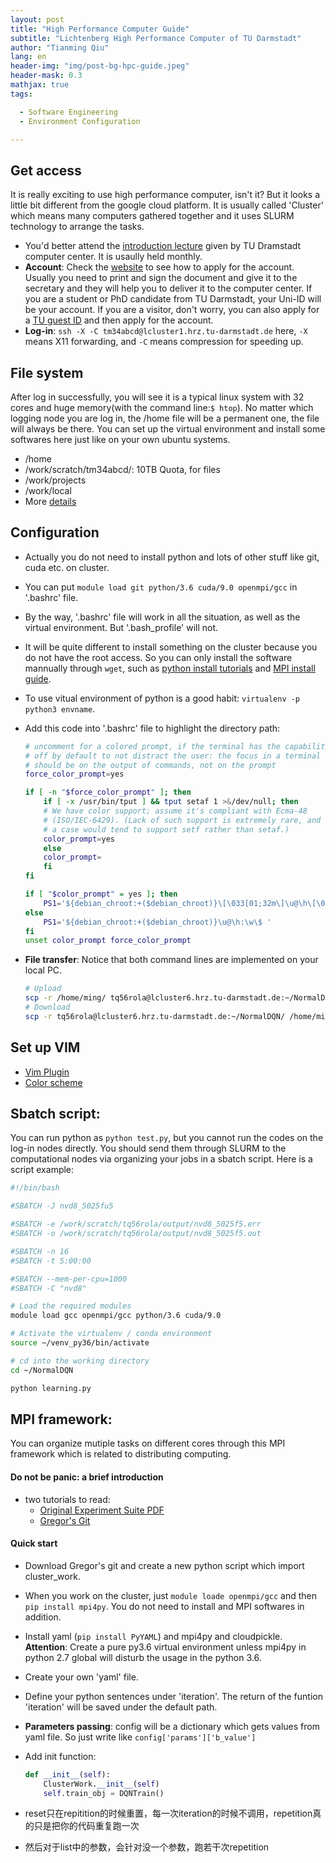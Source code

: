 ```yaml
---
layout: post
title: "High Performance Computer Guide"
subtitle: "Lichtenberg High Performance Computer of TU Darmstadt"
author: "Tianming Qiu"
lang: en
header-img: "img/post-bg-hpc-guide.jpeg"
header-mask: 0.3
mathjax: true
tags:

  - Software Engineering
  - Environment Configuration

---
```

## Get access
It is really exciting to use high performance computer, isn't it? But it looks a little bit different from the google cloud platform. It is usually called 'Cluster' which means many computers gathered together and it uses SLURM technology to arrange the tasks.
- You'd better attend the [introduction lecture](https://www.hhlr.tu-darmstadt.de/hhlr/startseite_news_details_hhlr_58432.en.jsp) given by TU Dramstadt computer center. It is usaully held monthly.
- **Account**: Check the [website](https://www.hhlr.tu-darmstadt.de/hhlr/zugang/nutzungsantrag/nutzungsrantrag.en.jsp) to see how to apply for the account. Usually you need to print and sign the document and give it to the secretary and they will help you to deliver it to the computer center. If you are a student or PhD candidate from TU Darmstadt, your Uni-ID will be your account. If you are a visitor, don't worry, you can also apply for a [TU guest ID](https://www.hrz.tu-darmstadt.de/id/tuid/index.en.jsp) and then apply for the account. 
- **Log-in**: `ssh -X -C tm34abcd@lcluster1.hrz.tu-darmstadt.de` here, `-X` means X11 forwarding, and `-C` means compression for speeding up.

## File system
After log in successfully, you will see it is a typical linux system with 32 cores and huge memory(with the command line:`$ htop`). No matter which logging node you are log in, the /home file will be a permanent one, the file will always be there. You can set up the virtual environment and install some softwares here just like on your own ubuntu systems. 
- /home
- /work/scratch/tm34abcd/: 10TB Quota, for files
- /work/projects
- /work/local
- More [details](https://www.hhlr.tu-darmstadt.de/hhlr/arbeit_auf_dem_cluster/dateisysteme_lichtenbergrechner_2/index.en.jsp)

## Configuration
- Actually you do not need to install python and lots of other stuff like git, cuda etc. on cluster.
- You can put `module load git python/3.6 cuda/9.0 openmpi/gcc` in '.bashrc' file.
- By the way, '.bashrc' file will work in all the situation, as well as the virtual environment. But '.bash_profile' will not.
- It will be quite different to install something on the cluster because you do not have the root access. So you can only install the software mannually through `wget`, such as [python install tutorials](https://www.godaddy.com/garage/how-to-install-and-configure-python-on-a-hosted-server/) and [MPI install guide](http://lsi.ugr.es/jmantas/pdp/ayuda/datos/instalaciones/Install_OpenMPI_en.pdf).
- To use vitual environment of python is a good habit: `virtualenv -p python3 envname`.
- Add this code into '.bashrc' file to highlight the directory path:
  ```sh
  # uncomment for a colored prompt, if the terminal has the capability; turned
  # off by default to not distract the user: the focus in a terminal window
  # should be on the output of commands, not on the prompt
  force_color_prompt=yes

  if [ -n "$force_color_prompt" ]; then
      if [ -x /usr/bin/tput ] && tput setaf 1 >&/dev/null; then
	  # We have color support; assume it's compliant with Ecma-48
	  # (ISO/IEC-6429). (Lack of such support is extremely rare, and such
	  # a case would tend to support setf rather than setaf.)
	  color_prompt=yes
      else
	  color_prompt=
      fi
  fi

  if [ "$color_prompt" = yes ]; then
      PS1='${debian_chroot:+($debian_chroot)}\[\033[01;32m\]\u@\h\[\033[00m\]:\[\033[01;34m\]\w\[\033[00m\]\$ '
  else
      PS1='${debian_chroot:+($debian_chroot)}\u@\h:\w\$ '
  fi
  unset color_prompt force_color_prompt
  ```
- **File transfer**: Notice that both command lines are implemented on your local PC.

  ```sh
  # Upload
  scp -r /home/ming/ tq56rola@lcluster6.hrz.tu-darmstadt.de:~/NormalDQN/
  # Download
  scp -r tq56rola@lcluster6.hrz.tu-darmstadt.de:~/NormalDQN/ /home/ming/
  ```

## Set up VIM
- [Vim Plugin](https://www.jianshu.com/p/f0513d18742a)
- [Color scheme](https://github.com/morhetz/gruvbox/wiki/Terminal-specific)

## Sbatch script:
You can run python as `python test.py`, but you cannot run the codes on the log-in nodes directly. You should send them through SLURM to the computational nodes via organizing your jobs in a sbatch script. Here is a script example:

```sh
#!/bin/bash

#SBATCH -J nvd8_5025fu5

#SBATCH -e /work/scratch/tq56rola/output/nvd8_5025f5.err
#SBATCH -o /work/scratch/tq56rola/output/nvd8_5025f5.out

#SBATCH -n 16
#SBATCH -t 5:00:00

#SBATCH --mem-per-cpu=1000
#SBATCH -C "nvd8"

# Load the required modules
module load gcc openmpi/gcc python/3.6 cuda/9.0

# Activate the virtualenv / conda environment
source ~/venv_py36/bin/activate

# cd into the working directory
cd ~/NormalDQN

python learning.py
```

## MPI framework:
You can organize mutiple tasks on different cores through this MPI framework which is related to distributing computing.
#### Do not be panic: a brief introduction
- two tutorials to read:
  - [Original Experiment Suite PDF](https://github.com/rueckstiess/expsuite/blob/master/documentation.pdf)
  - [Gregor's Git](https://github.com/gregorgebhardt/cluster_work)

#### Quick start
- Download Gregor's git and create a new python script which import cluster_work.
- When you work on the cluster, just `module loade openmpi/gcc` and then `pip install mpi4py`. You do not need to install and MPI softwares in addition.
- Install yaml (`pip install PyYAML`) and mpi4py and cloudpickle. **Attention**: Create a pure py3.6 virtual  environment unless mpi4py in python 2.7 global will disturb the usage in the python 3.6. 
- Create your own 'yaml' file.
- Define your python sentences under 'iteration'. The return of the funtion 'iteration' will be saved under the default path.
- **Parameters passing**: config will be a dictionary which gets values from yaml file. So just write like `config['params']['b_value']`
- Add init function:
  ```python
  def __init__(self):
      ClusterWork.__init__(self)
      self.train_obj = DQNTrain()
  ```

- reset只在repitition的时候重置，每一次iteration的时候不调用，repetition真的只是把你的代码重复跑一次
- 然后对于list中的参数，会针对没一个参数，跑若干次repetition

